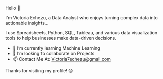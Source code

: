 Hello 👋

 I'm Victoria Echezu, a Data Analyst who enjoys turning complex data into actionable insights...
 
  I use Spreadsheets, Python, SQL, Tableau, and various data visualization tools to help businesses make data-driven decisions.
  
- 🌱 I’m currently learning Machine Learning
- 👯 I’m looking to collaborate on Projects
- 📫 Contact Me At: Victoria7echezu@gmail.com 

Thanks for visiting my profile! 😊
